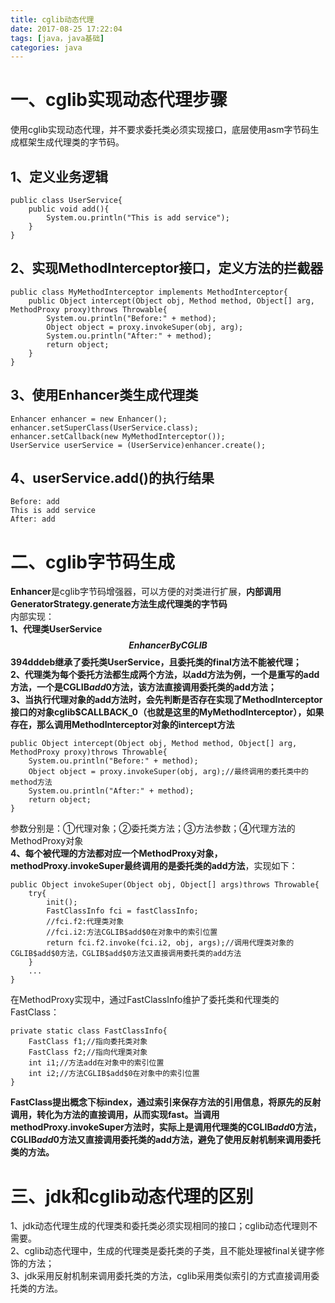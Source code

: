 ```yaml
---
title: cglib动态代理  
date: 2017-08-25 17:22:04  
tags: [java，java基础]    
categories: java  
---
```

# 一、cglib实现动态代理步骤
使用cglib实现动态代理，并不要求委托类必须实现接口，底层使用asm字节码生成框架生成代理类的字节码。  
## 1、定义业务逻辑
```
public class UserService{
    public void add(){
        System.ou.println("This is add service");
    }
}
```
## 2、实现MethodInterceptor接口，定义方法的拦截器  
```
public class MyMethodInterceptor implements MethodInterceptor{
    public Object intercept(Object obj, Method method, Object[] arg, MethodProxy proxy)throws Throwable{
        System.ou.println("Before:" + method);
        Object object = proxy.invokeSuper(obj, arg);
        System.ou.println("After:" + method);
        return object;
    }
}
```
## 3、使用Enhancer类生成代理类
```
Enhancer enhancer = new Enhancer();
enhancer.setSuperClass(UserService.class);
enhancer.setCallback(new MyMethodInterceptor());
UserService userService = (UserService)enhancer.create();
```
## 4、userService.add()的执行结果
```
Before: add
This is add service
After: add
```

# 二、cglib字节码生成
**Enhancer**是cglib字节码增强器，可以方便的对类进行扩展，**内部调用GeneratorStrategy.generate方法生成代理类的字节码**  
内部实现：  
**1、代理类UserService$$EnhancerByCGLIB$$394dddeb继承了委托类UserService，且委托类的final方法不能被代理；  
2、代理类为每个委托方法都生成两个方法，以add方法为例，一个是重写的add方法，一个是CGLIB$add$0方法，该方法直接调用委托类的add方法；  
3、当执行代理对象的add方法时，会先判断是否存在实现了MethodInterceptor接口的对象cglib$CALLBACK_0（也就是这里的MyMethodInterceptor），如果存在，那么调用MethodInterceptor对象的intercept方法**
```
public Object intercept(Object obj, Method method, Object[] arg, MethodProxy proxy)throws Throwable{
    System.ou.println("Before:" + method);
    Object object = proxy.invokeSuper(obj, arg);//最终调用的委托类中的method方法
    System.ou.println("After:" + method);
    return object;
}
```
参数分别是：①代理对象；②委托类方法；③方法参数；④代理方法的MethodProxy对象  
**4、每个被代理的方法都对应一个MethodProxy对象，methodProxy.invokeSuper最终调用的是委托类的add方法**，实现如下：  
```
public Object invokeSuper(Object obj, Object[] args)throws Throwable{
    try{
        init();
        FastClassInfo fci = fastClassInfo;
        //fci.f2:代理类对象
        //fci.i2:方法CGLIB$add$0在对象中的索引位置
        return fci.f2.invoke(fci.i2, obj, args);//调用代理类对象的CGLIB$add$0方法，CGLIB$add$0方法又直接调用委托类的add方法
    }
    ...
}
```
在MethodProxy实现中，通过FastClassInfo维护了委托类和代理类的FastClass：  
```
private static class FastClassInfo{
    FastClass f1;//指向委托类对象
    FastClass f2;//指向代理类对象
    int i1;//方法add在对象中的索引位置
    int i2;//方法CGLIB$add$0在对象中的索引位置
}
```
**FastClass提出概念下标index，通过索引来保存方法的引用信息，将原先的反射调用，转化为方法的直接调用，从而实现fast。当调用methodProxy.invokeSuper方法时，实际上是调用代理类的CGLIB$add$0方法，CGLIB$add$0方法又直接调用委托类的add方法，避免了使用反射机制来调用委托类的方法。**  

# 三、jdk和cglib动态代理的区别
1、jdk动态代理生成的代理类和委托类必须实现相同的接口；cglib动态代理则不需要。  
2、cglib动态代理中，生成的代理类是委托类的子类，且不能处理被final关键字修饰的方法；  
3、jdk采用反射机制来调用委托类的方法，cglib采用类似索引的方式直接调用委托类的方法。




